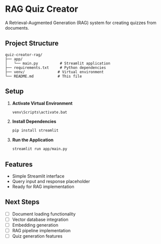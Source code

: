 # RAG Quiz Creator

A Retrieval-Augmented Generation (RAG) system for creating quizzes from documents.

## Project Structure

```
quiz-creator-rag/
├── app/
│   └── main.py          # Streamlit application
├── requirements.txt     # Python dependencies
├── venv/               # Virtual environment
└── README.md           # This file
```

## Setup

1. **Activate Virtual Environment**
   ```bash
   venv\Scripts\activate.bat
   ```

2. **Install Dependencies**
   ```bash
   pip install streamlit
   ```

3. **Run the Application**
   ```bash
   streamlit run app/main.py
   ```

## Features

- Simple Streamlit interface
- Query input and response placeholder
- Ready for RAG implementation

## Next Steps

- [ ] Document loading functionality
- [ ] Vector database integration
- [ ] Embedding generation
- [ ] RAG pipeline implementation
- [ ] Quiz generation features 